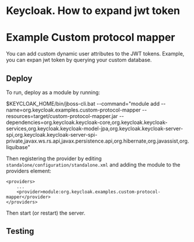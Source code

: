 # Keycloak. How to expand jwt token 

Example Custom protocol mapper 
==============================
You can add custom dynamic user attributes to the JWT tokens. Example, you can expan jwt token by querying your custom database.

Deploy
------

To run, deploy as a module by running:

$KEYCLOAK_HOME/bin/jboss-cli.bat --command="module add --name=org.keycloak.examples.custom-protocol-mapper --resources=target/custom-protocol-mapper.jar --dependencies=org.keycloak.keycloak-core,org.keycloak.keycloak-services,org.keycloak.keycloak-model-jpa,org.keycloak.keycloak-server-spi,org.keycloak.keycloak-server-spi-private,javax.ws.rs.api,javax.persistence.api,org.hibernate,org.javassist,org.liquibase"


Then registering the provider by editing `standalone/configuration/standalone.xml` and adding the module to the providers element:

    <providers>
        ...
        <provider>module:org.keycloak.examples.custom-protocol-mapper</provider>
    </providers>

Then start (or restart) the server.

Testing
-------